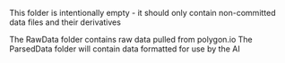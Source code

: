 This folder is intentionally empty - it should only contain non-committed data files and their derivatives

The RawData folder contains raw data pulled from polygon.io
The ParsedData folder will contain data formatted for use by the AI